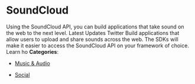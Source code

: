 # SoundCloud


Using the SoundCloud API, you can build applications that take sound on the web to the next level. Latest Updates Twitter Build applications that allow users to upload and share sounds across the web. The SDKs will make it easier to access the SoundCloud API on your framework of choice.  Learn ho
**Categories**:

- [Music & Audio](https://github/awesome-apis/awesome-apis#music-and-audio)

- [Social](https://github/awesome-apis/awesome-apis#social)



